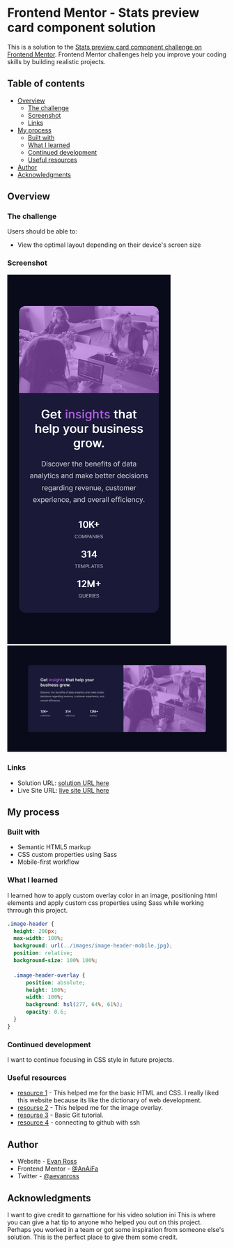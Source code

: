 # Frontend Mentor - Stats preview card component solution

This is a solution to the [Stats preview card component challenge on Frontend Mentor](https://www.frontendmentor.io/challenges/stats-preview-card-component-8JqbgoU62). Frontend Mentor challenges help you improve your coding skills by building realistic projects. 

## Table of contents

- [Overview](#overview)
  - [The challenge](#the-challenge)
  - [Screenshot](#screenshot)
  - [Links](#links)
- [My process](#my-process)
  - [Built with](#built-with)
  - [What I learned](#what-i-learned)
  - [Continued development](#continued-development)
  - [Useful resources](#useful-resources)
- [Author](#author)
- [Acknowledgments](#acknowledgments)


## Overview

### The challenge

Users should be able to:

- View the optimal layout depending on their device's screen size

### Screenshot

![Mobile View](https://github.com/AnAiFa/FrontEndMentor-stats-preview-card/blob/main/Screenshot_2021-05-16%20Frontend%20Mentor%20Stats%20preview%20card%20component.png)
![Desktop View](https://github.com/AnAiFa/FrontEndMentor-stats-preview-card/blob/main/Screen%20Shot%202021-05-18%20at%2017.33.46.png)


### Links

- Solution URL: [solution URL here](https://www.frontendmentor.io/solutions/mobile-first-using-sass-O3opnbAMy)
- Live Site URL: [live site URL here](https://determined-panini-c0a69d.netlify.app/)

## My process

### Built with

- Semantic HTML5 markup
- CSS custom properties using Sass
- Mobile-first workflow


### What I learned

I learned how to apply custom overlay color in an image, positioning html elements and apply custom css properties using Sass while working thrrough this project.


```css
.image-header {
  height: 200px;
  max-width: 100%;
  background: url(../images/image-header-mobile.jpg);
  position: relative;
  background-size: 100% 100%;

  .image-header-overlay {
      position: absolute;
      height: 100%;
      width: 100%;
      background: hsl(277, 64%, 61%);
      opacity: 0.6;
  }
}
```

### Continued development

I want to continue focusing in CSS style in future projects.

### Useful resources

- [resource 1](https://www.w3schools.com/) - This helped me for the basic HTML and CSS. I really liked this website because its like the dictionary of web development.
- [resourse 2](https://www.youtube.com/watch?v=OvRL3PljUuI) - This helped me for the image overlay.
- [resourse 3](https://www.freecodecamp.org/news/learn-the-basics-of-git-in-under-10-minutes-da548267cc91/) - Basic Git tutorial.
- [resource 4](https://docs.github.com/en/github/authenticating-to-github/about-ssh) - connecting to github with ssh


## Author

- Website - [Evan Ross](https://www.your-site.com)
- Frontend Mentor - [@AnAiFa](https://www.frontendmentor.io/profile/AnAiFa)
- Twitter - [@aevanross](https://www.twitter.com/aevanross)


## Acknowledgments

I want to give credit to garnattione for his video solution ini
This is where you can give a hat tip to anyone who helped you out on this project. Perhaps you worked in a team or got some inspiration from someone else's solution. This is the perfect place to give them some credit.

